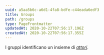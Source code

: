 ```yaml
---
uuid: a5aa5b6c-a6d1-4fa8-bdfe-c44eada6edf3
title: Groups
path: /groups
type: PageFrontmatter
updatedAt: 2020-10-22T07:56:17.196Z
createdAt: 2020-10-22T07:56:17.355Z
---
```


I gruppi identificano un insieme di [*attori*](/actors).
